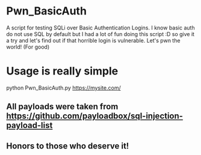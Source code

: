 # Pwn_BasicAuth
A script for testing SQLi over Basic Authentication Logins. I know basic auth do not use SQL by default but I had a lot of fun doing this script :D so give it a try and let's find out  if that horrible login is vulnerable. Let's pwn the world! (For good)

# Usage is really simple
python Pwn_BasicAuth.py https://mysite.com/  

## All payloads were taken from https://github.com/payloadbox/sql-injection-payload-list 
## Honors to those who deserve it!
